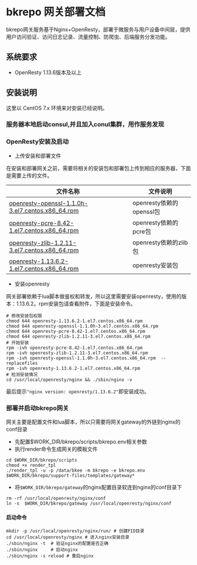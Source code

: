 # bkrepo 网关部署文档

bkrepo网关服务基于Nginx+OpenResty，部署于微服务与用户设备中间层，提供用户访问验证、访问日志记录、流量控制、防爬虫、后端服务分发功能。

## 系统要求

- OpenResty 1.13.6版本及以上


## 安装说明

这里以 CentOS 7.x 环境来对安装已经说明。

### 服务器本地启动consul,并且加入conul集群，用作服务发现

### OpenResty安装及启动

- 上传安装和部署文件

在安装和部署网关之前，需要将相关的安装包和部署包上传到相应的服务器，下面是需要上传的文件。

|   文件名称   |   文件说明     |
| ------------ | ---------------- |
|   [openresty-openssl-1.1.0h-3.el7.centos.x86_64.rpm](https://openresty.org/package/centos/7/x86_64/openresty-openssl-1.1.0h-3.el7.centos.x86_64.rpm)   |  openresty依赖的openssl包    |
|   [openresty-pcre-8.42-1.el7.centos.x86_64.rpm](https://openresty.org/package/centos/7/x86_64/openresty-pcre-8.42-1.el7.centos.x86_64.rpm)   |  openresty依赖的pcre包 |
|   [openresty-zlib-1.2.11-3.el7.centos.x86_64.rpm](https://openresty.org/package/centos/7/x86_64/openresty-zlib-1.2.11-3.el7.centos.x86_64.rpm)   |  openresty依赖的zlib包 |
|   [openresty-1.13.6.2-1.el7.centos.x86_64.rpm](https://openresty.org/package/centos/7/x86_64/openresty-1.13.6.2-1.el7.centos.x86_64.rpm)   |  openresty安装包 |

- 安装openresty

网关部署依赖于lua脚本做鉴权和转发，所以这里需要安装openresty，使用的版本：1.13.6.2。rpm安装包请查看附件，下面是安装命令。

```shell
# 修改安装包权限
chmod 644 openresty-1.13.6.2-1.el7.centos.x86_64.rpm
chmod 644 openresty-openssl-1.1.0h-3.el7.centos.x86_64.rpm
chmod 644 openresty-pcre-8.42-1.el7.centos.x86_64.rpm
chmod 644 openresty-zlib-1.2.11-3.el7.centos.x86_64.rpm
# 开始安装
rpm -ivh openresty-pcre-8.42-1.el7.centos.x86_64.rpm
rpm -ivh openresty-zlib-1.2.11-3.el7.centos.x86_64.rpm
rpm -ivh openresty-openssl-1.1.0h-3.el7.centos.x86_64.rpm  --replacefiles
rpm -ivh openresty-1.13.6.2-1.el7.centos.x86_64.rpm
# 检测安装情况
cd /usr/local/openresty/nginx && ./sbin/nginx -v
```

最后提示`"nginx version: openresty/1.13.6.2"`即安装成功。

### 部署并启动bkrepo网关

网关主要是配置文件和lua脚本，所以只需要将网关gateway的外链到nginx的conf目录

- 先配置$WORK_DIR/bkrepo/scripts/bkrepo.env相关参数
- 执行render命令生成网关的模板文件

```shell
cd $WORK_DIR/bkrepo/scripts
chmod +x render_tpl
./render_tpl -u -p /data/bkee -m bkrepo -e bkrepo.env $WORK_DIR/bkrepo/support-files/templates/gateway*
```

- 将`$WORK_DIR/bkrepo/gateway`的nginx配置目录软连到nginx的conf目录下

```shell
rm -rf /usr/local/openresty/nginx/conf
ln -s  $WORK_DIR/bkrepo/gateway /usr/local/openresty/nginx/conf
```


#### 启动命令

```shell
mkdir -p /usr/local/openresty/nginx/run/ # 创建PID目录
cd /usr/local/openresty/nginx # 进入nginx安装目录
./sbin/nginx -t  # 验证nginx的配置是否正确
./sbin/nginx     # 启动nginx
./sbin/nginx -s reload # 重启nginx
```
